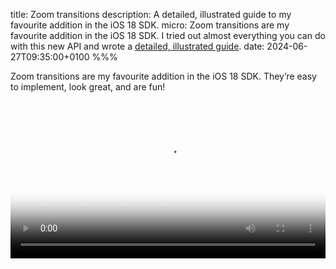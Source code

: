 title: Zoom transitions
description: A detailed, illustrated guide to my favourite addition in the iOS 18 SDK.
micro: Zoom transitions are my favourite addition in the iOS 18 SDK. I tried out almost everything you can do with this new API and wrote a [detailed, illustrated guide]().
date: 2024-06-27T09:35:00+0100
%%%

Zoom transitions are my favourite addition in the iOS 18 SDK. They’re easy to implement, look great, and are fun!

<video src="article-to-image.mp4" poster="london-to-athens.jpg" controls width="100%" />

I ended up trying out almost everything you can do with the zoom transition API, both in test projects and in my [reading app](/reading-app/). In this post, I’ll share what I learned, starting with the most basic setup in both SwiftUI and UIKit, then looking at some more advanced topics further down.

<h2 id="Contents">Contents</h2>

- [When should the zoom transition be used?](#When-should-the-zoom-transition-be-used)
- [Zoom transitions in SwiftUI](#Zoom-transitions-in-SwiftUI)
  - [Using `NavigationLink`](#Using-NavigationLink)
  - [Using `fullScreenCover`](#Using-fullScreenCover)
- [Zoom transitions in UIKit](#Zoom-transitions-in-UIKit)
  - [Using navigation push](#Using-navigation-push)
  - [Using full screen presentation](#Using-full-screen-presentation)
- [Platform availability](#Platform-availability)
- [Fine-tuning the source view](#Fine-tuning-the-source-view)
  - [Filling an entire row/cell](#Filling-an-entire-row-cell)
  - [Avoiding gaps in grouped lists in UIKit](#Avoiding-gaps-in-grouped-lists-in-UIKit)
  - [Can the source view be missing?](#Can-the-source-view-be-missing)
  - [Does the source view need to be the same as the view that triggers the transition?](#Does-the-source-view-need-to-be-the-same-as-the-view-that-triggers-the-transition)
- [Fine-tuning the destination view](#Fine-tuning-the-destination-view)
  - [Zooming to only part of the destination view](#Zooming-to-only-part-of-the-destination-view)
  - [Can the destination view be partially transparent?](#Can-the-destination-view-be-partially-transparent)
  - [Can the zoom transition be used with sheets and popovers?](#Can-the-zoom-transition-be-used-with-sheets-and-popovers)
- [Gestures](#Gestures)
- [Can you spin items around as you pinch to close?](#Can-you-spin-items-around-as-you-pinch-to-close)
- [Resources](#Resources)

<h2 id="When-should-the-zoom-transition-be-used">When should the zoom transition be used?</h2>

A zoom transition animates from a *source view* to a *destination view* and back again.

<video src="reading-list.mp4" poster="reading-list.png" controls width="100%" />

The best fit for zooming is when the destination view shows a larger version of the source view, like going from an image thumbnail to an image that fills the window. Additionally, this transition can look decent when the source view is large and has an aspect ratio similar to the destination view. Zooming doesn’t look good when the source view is a skinny row in a list that fills the entire width of the window — although if the row shows a thumbnail image then that might be a more suitable source view.

Zoom transitions are available both for navigation push/pop and full screen present/dismiss transitions. If your destination view should have a navigation bar with a back button, use the former. If you want a close/done button instead, use the latter.

<h2 id="Zoom-transitions-in-SwiftUI">Zoom transitions in SwiftUI</h2>

Zoom transitions are easy to implement in SwiftUI. Apply the [`navigationTransition`](https://developer.apple.com/documentation/swiftui/view/navigationtransition(_:)) modifier with [`zoom(sourceID:in:)`](https://developer.apple.com/documentation/swiftui/navigationtransition/zoom(sourceid:in:)) to the destination view and the [`matchedTransitionSource`](https://developer.apple.com/documentation/swiftui/view/matchedtransitionsource(id:in:)) modifier to the source view. To connect the source view and destination view, provide a (possibly non-unique) identifier and a namespace, which together create a unique identifier for the transition.

The examples below show exactly where to apply these modifiers. I’m using a placeholder `Item` type to represent the data being shown.

<h3 id="Using-NavigationLink">Using <code>NavigationLink</code></h3>

- **Source:** Either the `NavigationLink` itself (shown below) or a child view built by the `NavigationLink`’s `label` closure.
- **Destination:** The view built by the `NavigationLink`’s `destination` closure.

<pre><code class="hljs"><span class="hljs-class"><span class="hljs-keyword">struct</span> <span class="hljs-title">ContentView</span>: <span class="hljs-title">View</span> </span>{
    <span class="hljs-keyword">let</span> items: [<span class="hljs-type">Item</span>]
    <strong class="hljs-addition"><span class="hljs-type">@Namespace</span> <span class="hljs-keyword">var</span> transitionNamespace</strong>

    <span class="hljs-keyword">var</span> body: <span class="hljs-keyword">some</span> <span class="hljs-type">View</span> {
        <span class="hljs-type">NavigationStack</span> {
           <span class="hljs-type"> List</span>(items) { item <span class="hljs-keyword">in</span>
                <span class="hljs-type">NavigationLink</span> {
                   <span class="hljs-type"> DetailView</span>(item: item)
                        <strong class="hljs-addition">.<span class="hljs-attribute">navigationTransition</span>(.<span class="hljs-attribute">zoom</span>(sourceID: item, in: transitionNamespace))</strong>
                } label: {
                   <span class="hljs-type"> ItemRow</span>(item: item)
                }
                <strong class="hljs-addition">.<span class="hljs-attribute">matchedTransitionSource</span>(id: item, in: transitionNamespace)</strong>
            }
        }
    }
}</code></pre>

<h3 id="Using-fullScreenCover">Using <code>fullScreenCover</code></h3>

- **Source:** If, for example, the transition is to be triggered by tapping a `Button`, the source view would be either the `Button` itself (shown below) or a child view built by the `Button`’s `label` closure.
- **Destination:** The view built by the `fullScreenCover` modifier’s `content` closure.

<pre><code class="hljs"><span class="hljs-class"><span class="hljs-keyword">struct</span> <span class="hljs-title">ContentView</span>: <span class="hljs-title">View</span> </span>{
    <span class="hljs-keyword">let</span> items: [<span class="hljs-type">Item</span>]
    <span class="hljs-type">@State</span> <span class="hljs-keyword">var</span> presentedItem: <span class="hljs-type">Item?</span>
    <strong class="hljs-addition"><span class="hljs-type">@Namespace</span> <span class="hljs-keyword">var</span> transitionNamespace</strong>

    <span class="hljs-keyword">var</span> body: <span class="hljs-keyword">some</span> <span class="hljs-type">View</span> {
        <span class="hljs-type">NavigationStack</span> {
           <span class="hljs-type"> List</span>(items) { item <span class="hljs-keyword">in</span>
                <span class="hljs-type">Button</span> {
                    presentedItem = item
                } label: {
                   <span class="hljs-type"> ItemRow</span>(item: item)
                }
                <strong class="hljs-addition">.<span class="hljs-attribute">matchedTransitionSource</span>(id: item, <span class="hljs-keyword">in</span>: transitionNamespace)</strong>
            }
            .<span class="hljs-attribute">fullScreenCover</span>(item: $presentedItem) { item <span class="hljs-keyword">in</span>
                <span class="hljs-type">NavigationStack</span> {
                   <span class="hljs-type"> DetailView</span>(item: item)
                        .<span class="hljs-attribute">toolbar</span> {
                            <span class="hljs-type">Button</span> {
                                presentedItem = <span class="hljs-keyword">nil</span>
                            } label: {
                               <span class="hljs-type"> Text</span>(<span class="hljs-string">"Done"</span>)
                            }
                        }
                }
                <strong class="hljs-addition">.<span class="hljs-attribute">navigationTransition</span>(.<span class="hljs-attribute">zoom</span>(sourceID: item, <span class="hljs-keyword">in</span>: transitionNamespace))</strong>
            }
        }
    }
}</code></pre>

<h2 id="Zoom-transitions-in-UIKit">Zoom transitions in UIKit</h2>

Since UIKit views are reference types, the destination and source can be established in one place by setting the [`preferredTransition`](https://developer.apple.com/documentation/uikit/uiviewcontroller/4448100-preferredtransition) property of the destination view controller to [`zoom(options:sourceViewProvider:)`](https://developer.apple.com/documentation/uikit/uiviewcontroller/transition/4448132-zoom).

<h3 id="Using-navigation-push">Using navigation push</h3>

<pre><code class="hljs"><span class="hljs-function"><span class="hljs-keyword">func</span> <span class="hljs-title">collectionView</span><span class="hljs-params">(<span class="hljs-number">_</span> collectionView: UICollectionView, didSelectItemAt indexPath: IndexPath)</span></span> {
    collectionView.<span class="hljs-attribute">deselectItem</span>(at: indexPath, animated: <span class="hljs-literal">true</span>)

    <span class="hljs-keyword">let</span> item = dataSource.itemIdentifier(for: indexPath)
    <span class="hljs-keyword">let</span> detailViewController =<span class="hljs-type"> DetailViewController</span>(item: item)

    detailViewController.<span class="hljs-attribute">preferredTransition</span> = .<span class="hljs-attribute">zoom</span>(sourceViewProvider: { context <span class="hljs-keyword">in</span>
        <span class="hljs-comment">// Use the context instead of capturing to avoid needing to make a weak reference.</span>
        <span class="hljs-keyword">let</span> detailViewController = context.zoomedViewController as! DetailViewController
        <span class="hljs-comment">// Fetch this instead of capturing in case the item shown by the destination view can change while the destination view is visible.</span>
        <span class="hljs-keyword">let</span> item = detailViewController.item
        <span class="hljs-comment">// Look up the index path in case the items in the collection view can change.</span>
        <span class="hljs-keyword">guard let</span> indexPath = <span class="hljs-keyword">self</span>.dataSource.indexPath(for: item) <span class="hljs-keyword">else</span> {
            <span class="hljs-keyword">return nil</span>
        }
        <span class="hljs-comment">// Always fetch the cell again because even if the data never changes, cell reuse might occur. E.g if the device rotates.</span>
        <span class="hljs-keyword">guard let</span> cell = <span class="hljs-keyword">self</span>.collectionView.cellForItem(at: indexPath) <span class="hljs-keyword">else</span> {
            <span class="hljs-keyword">return nil</span>
        }
        <span class="hljs-keyword">return</span> cell.contentView
    })

    navigationController!.<span class="hljs-attribute">pushViewController</span>(detailViewController, animated: <span class="hljs-literal">true</span>)
}</code></pre>

<h3 id="Using-full-screen-presentation">Using full screen presentation</h3>

<pre><code class="hljs"><span class="hljs-function"><span class="hljs-keyword">func</span> <span class="hljs-title">collectionView</span><span class="hljs-params">(<span class="hljs-number">_</span> collectionView: UICollectionView, didSelectItemAt indexPath: IndexPath)</span></span> {
    collectionView.<span class="hljs-attribute">deselectItem</span>(at: indexPath, animated: <span class="hljs-literal">true</span>)

    <span class="hljs-keyword">let</span> detailNavigationController =<span class="hljs-attribute"> UINavigationController</span>(rootViewController:<span class="hljs-type"> DetailViewController</span>())
    detailNavigationController.<span class="hljs-attribute">preferredTransition</span> = .<span class="hljs-attribute">zoom</span>(sourceViewProvider: { context <span class="hljs-keyword">in</span>
        <span class="hljs-comment">// Use the context instead of capturing to avoid needing to make a weak reference.</span>
        <span class="hljs-keyword">let</span> detailNavigationController = context.zoomedViewController as! UINavigationController
        <span class="hljs-keyword">let</span> detailViewController = detailNavigationController.viewControllers[0] as! DetailViewController
        <span class="hljs-comment">// Fetch this instead of capturing in case the item shown by the destination view can change while the destination view is visible.</span>
        <span class="hljs-keyword">let</span> item = detailViewController.item
        <span class="hljs-comment">// Look up the index path in case the items in the collection view can change.</span>
        <span class="hljs-keyword">guard let</span> indexPath = <span class="hljs-keyword">self</span>.dataSource.indexPath(for: item) <span class="hljs-keyword">else</span> {
            <span class="hljs-keyword">return nil</span>
        }
        <span class="hljs-comment">// Always fetch the cell again because even if the data never changes, cell reuse might occur. E.g if the device rotates.</span>
        <span class="hljs-keyword">guard let</span> cell = <span class="hljs-keyword">self</span>.collectionView.cellForItem(at: indexPath) <span class="hljs-keyword">else</span> {
            <span class="hljs-keyword">return nil</span>
        }
        <span class="hljs-keyword">return</span> cell.contentView
    })

   <span class="hljs-attribute"> present</span>(detailNavigationController, animated: <span class="hljs-literal">true</span>)
}</code></pre>

<h2 id="Platform-availability">Platform availability</h2>

- **iOS:** Zoom transitions are implemented.

- **visionOS, tvOS and watchOS:** The zoom transition APIs are available but have no effect.

- **Mac Catalyst:** The zoom transition APIs are available, but only have an effect when using the *Scaled to Match iPad* setting. When using *Optimize for Mac*, the traditional iOS-style navigation push and full screen cover vertical transitions will be used instead, which is ironic because a zoom transition would be more Mac-like.

- **macOS:** The SwiftUI zoom transition APIs are unavailable. It’s unclear why we need to write conditionally compiled SwiftUI code to accommodate macOS, while on all other platforms the API exists even if it’s ignored. I presume this is related to how SwiftUI is internally backed by UIKit on all other platforms, but this feels like an implementation detail that shouldn’t leak into the API.

<h2 id="Fine-tuning-the-source-view">Fine-tuning the source view</h2>

<h3 id="Filling-an-entire-row-cell">Filling an entire row/cell</h3>

SwiftUI views may hug their content. I found when using zoom transition  with `fullScreenCover` from the row of a `List`, the animation started from an area tightly hugging the visible row content. To animate the zoom from the full width of the row, I added a `Spacer` so the source view fills the available space. I’d like to hear if there is a neater solution.

<pre><code class="hljs"><span class="hljs-class"><span class="hljs-keyword">struct</span> <span class="hljs-title">ItemRow</span>: <span class="hljs-title">View</span> </span>{
    <span class="hljs-keyword">var</span> body: <span class="hljs-keyword">some</span> <span class="hljs-type">View</span> {
        <span class="hljs-type"> HStack</span>() {
            <span class="hljs-type"> Image</span>(...)
            <span class="hljs-type"> Text</span>(...)
            <span class="hljs-comment">// Without this, the source for full screen cover</span>
            <span class="hljs-comment">// doesn’t fill the whole width of the cell.</span>
            <strong class="hljs-addition"><span class="hljs-type"> Spacer</span>(minLength: <span class="hljs-number">0</span>)</strong>
        }
    }
}</code></pre>

<h3 id="Avoiding-gaps-in-grouped-lists-in-UIKit">Avoiding gaps in grouped lists in UIKit</h3>

In UIKit, a slight improvement over what’s shown in [Russell Ladd’s WWDC session](https://developer.apple.com/wwdc24/10145) is to pass the cell‘s `contentView` as the source rather than the cell itself. This matches how the transition looks when set up in SwiftUI and avoids showing gaps in grouped style lists, which I think doesn’t look good.

<figure>
  <img src="full-cell.jpg" alt="Screenshot showing a gap in the list during a zoom transition" />
  <img src="content-view.jpg" alt="Screenshot showing just the list text being removed during a zoom transition" />
  <figcaption>Using the full cell as the source view (top) versus just the content view (bottom). Note that in general a zoom transition from a skinny row like this won’t look good. I could have made nicer example screenshots.</figcaption>
</figure>

<h3 id="Can-the-source-view-be-missing">Can the source view be missing?</h3>

Yes. If your source view is not available, you can omit the `matchedTransitionSource` (SwiftUI) or return `nil` from the `sourceViewProvider` (UIKit). In this case, the destination view will zoom from, or back to, the centre of the container view. Note that because `cellForItem(at:)` may or may not return a view for cells scrolled off the edge of the window because of prefetching, you might inconsistently see the zoom animation going either off the top/bottom of the window or to the centre of the window.

<h3 id="Does-the-source-view-need-to-be-the-same-as-the-view-that-triggers-the-transition">Does the source view need to be the same as the view that triggers the transition?</h3>

No. The source view can be whatever you like so technically can be unrelated to the view that triggers the transition. However this might create a confusing user experience.

A good way to make use of this flexibility is for the source view to be a thumbnail image that’s a subview of the cell being tapped.

<h2 id="Fine-tuning-the-destination-view">Fine-tuning the destination view</h2>

<h3 id="Zooming-to-only-part-of-the-destination-view">Zooming to only part of the destination view</h3>

To make the animation look great, special care needs taking if the source view is a visual miniature of only part of the destination view. A common situation where this occurs is when zooming into an image with an aspect ratio that doesn’t match the container view. Here’s the animation in slow motion when setting up the transition without any options:

<video src="without-alignmentRectProvider.mp4" poster="london-to-athens.jpg" controls width="100%" />

Notice how the ferry shifts because the aspect ratios of the source and destination don’t match:

![Screenshot during zoom animation showing image ‘ghosting’ effect on ferry.](double-ferry.jpg)

To fix this shifting image using UIKit, specify where the image is in the destination view using an [`alignmentRectProvider`](https://developer.apple.com/documentation/uikit/uiviewcontroller/transition/zoomoptions/4448127-alignmentrectprovider):

<pre><code class="hljs"><span class="hljs-keyword">let</span> options = <span class="hljs-type">UIViewController</span>.<span class="hljs-attribute">Transition</span>.<span class="hljs-attribute">ZoomOptions</span>()
options.<span class="hljs-attribute">alignmentRectProvider</span> = { context <span class="hljs-keyword">in</span>
    <span class="hljs-keyword">let</span> detailViewController = context.<span class="hljs-attribute">zoomedViewController</span> <span class="hljs-keyword">as</span>! <span class="hljs-type">DetailViewController</span>
    <span class="hljs-keyword">let</span> imageView = detailViewController.<span class="hljs-attribute">imageView</span>
    <span class="hljs-keyword">return</span> imageView.<span class="hljs-attribute">convert</span>(imageView.<span class="hljs-attribute">bounds</span>, to: detailViewController.<span class="hljs-attribute">view</span>)
}

detailViewController.<span class="hljs-attribute">preferredTransition</span> = .<span class="hljs-attribute">zoom</span>(options: options, sourceViewProvider: { context <span class="hljs-keyword">in</span>
   .<span class="hljs-literal"></span>.<span class="hljs-attribute"></span>.<span class="hljs-attribute"></span>
})
</code></pre>

I couldn’t find equivalent API in SwiftUI. I tried applying the `navigationTransition` modifier to a child view of the `NavigationLink`’s `destination` or the `fullScreenCover`’s `content`, but this didn’t make any difference. I’d love to know if I missing something here.

Here’s the animation in slow motion with the `alignmentRectProvider` specified:

<video src="with-alignmentRectProvider.mp4" poster="london-to-athens.jpg" controls width="100%" />

This looks great:

![Screenshot during zoom animation showing only one ferry.](fixed.jpg)

The transition might look even better if the black background didn’t zoom at all and instead cross-faded in place while only the image was zoomed. The same applies to any UI elements like toolbars in the destination view. We want to give the image a sense of physical presence, while the background is supposed to be empty space rather than a shape with concrete edges. Unfortunately this isn’t what Apple implemented. To achieve this, during the transition the destination view would need removing from its regular position in the view hierarchy, similar to what happens to the source view. Therefore I don’t see how this improvement could be made without altering the API to receive a view instead of an alignment rectangle.

<h3 id="Can-the-destination-view-be-partially-transparent">Can the destination view be partially transparent?</h3>

Not really. If you set the `modalPresentationStyle` of the destination view controller to `overFullScreen`, transparent regions in the destination view will show the views underneath once the transition ends, but during a zoom transition the system adds an opaque view in the system background colour behind the destination view.

<video src="over-full-screen.mp4" poster="london-to-athens.jpg" controls width="100%" />

<h3 id="Can-the-zoom-transition-be-used-with-sheets-and-popovers">Can the zoom transition be used with sheets and popovers?</h3>

No. Zoom transitions are only available for full screen presentations. If you try to show the destination view another way, either the modal presentation style or the transition will be ignored:

- **Sheet:** The presentation will be treated as full screen instead.

- **Popover:** This will show a popover, but the presentation and dismissal animations won’t be different to usual. Interestingly, the dismiss gestures (pinch and swipe down, described below) are installed on the popover and trigger a non-interactive dismissal; I presume this is a bug, but I wouldn’t say it’s at all important as this is not exactly a valid setup.

<h2 id="Gestures">Gestures</h2>

The forwards transition (push/present) is always triggered by our code in response to a discrete action (a tap). I can’t see a way to let users start this transition interactively with a ‘spread’ gesture on the source view. This was possible in Photos on iPhone OS 3.2 on the original iPad but not in more recent versions of Photos.

Interactive gestures for the reverse transition (pop/dismiss) are available automatically:

- **Pinch:** Users can use a two finger pinch gesture to interactively reverse the zoom transition. This is intuitive but can be inconvenient because it requires two fingers. If the destination view is itself zoomable using a scroll view, the system will give that scroll view precedence, so the scroll view must be fully zoomed out before the user can pinch to pop/dismiss.

- **Scroll vertically:** Users can interactively reverse the zoom transition by swiping down with one finger anywhere in the destination view. If the destination view scrolls vertically, dismissal is only possible when scrolled to the top. In iOS 18.0 beta 1, this was only available for full screen present/dismiss, but beta 2 enabled this for navigation push/pop as well.

- **Scroll horizontally:** Users can go back interactively by swiping with a direct touch (a finger) from near the leading edge of the container. (This is the left edge with English.) If the destination view scrolls horizontally, users must scroll from away from the leading edge of the container. With a trackpad or mouse, users can go back by scrolling in the leading direction from anywhere in the destination view. If the destination view scrolls vertically, dismissal with trackpad/mouse scrolling is only possible when fully scrolled to the start. In some iOS 18.0 betas, these gestures were only available for navigation push/pop, but they were later enabled for full screen present/dismiss as well.

I don’t know any API to access the gesture recognisers driving all these interactive transitions. This might be useful if you wanted to set up custom failure requirements with your own gesture recognisers, although I didn’t see any situation so far where the behaviour wasn’t already as I would expect.

With a full screen presentation, while the gestures mean that a user will be able to ‘escape’ from the destination view, you should also add a close/done button for better discoverability and accessibility. I’ve shown this in the basic SwiftUI code sample near the top of this article. Adding a button isn’t necessary for a navigation push/pop because there will be a back button in the navigation bar by default.

<h2 id="Can-you-spin-items-around-as-you-pinch-to-close">Can you spin items around as you pinch to close?</h2>

Yes! It’s so fun:

<video src="spin.mp4" poster="spin.jpg" controls width="100%" />

I’m delighted with this new API. In my [reading app](/reading-app/) (used for the screen recordings in this article) I’m definitely going to use the zoom transition to go between seeing an image inline in an article and viewing that image filling the window. I’ll probably also use this transition to go from the list of articles to reading an article because the cells are quite large and this would let me delete code implementing custom interactive dismissal on swiping down.

<h2 id="Resources">Resources</h2>

To learn more about zoom transitions on iOS, check out:

- Russell Ladd’s WWDC 2024 session: [Enhance your UI animations and transitions](https://developer.apple.com/wwdc24/10145)
- [Enhancing your app with fluid transitions](https://developer.apple.com/documentation/uikit/animation_and_haptics/view_controller_transitions/enhancing_your_app_with_fluid_transitions) in the UIKit documentation
